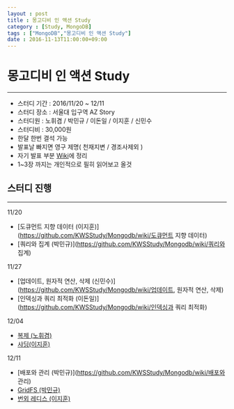 ```yaml
---
layout : post
title : 몽고디비 인 액션 Study
category : [Study, MongoDB]
tags : ["MongoDB","몽고디비 인 액션 Study"]
date : 2016-11-13T11:00:00+09:00
---
```


# 몽고디비 인 액션 Study
-----------------------------------------------------
 - 스터디 기간 : 2016/11/20 ~ 12/11
 - 스터디 장소 : 서울대 입구역 AZ Story
 - 스터디원 : 노휘겸 / 박민규 / 이돈일 / 이지훈 / 신민수
 - 스터디비 : 30,000원
 - 한달 한번 결석 가능
 - 발표날 빠지면 영구 제명( 천재지변 / 경조사제외 )
 - 자기 발표 부분 [Wiki](https://github.com/KWSStudy/Mongodb/wiki)에 정리
 - 1~3장 까지는 개인적으로 필히 읽어보고 올것
 
## 스터디 진행
----------------------------------------------------
11/20 

- [도큐먼트 지향 데이터 (이지훈)](https://github.com/KWSStudy/Mongodb/wiki/도큐먼트 지향 데이터)
- [쿼리와 집계 (박민규)](https://github.com/KWSStudy/Mongodb/wiki/쿼리와 집계)

11/27

- [업데이트, 원자적 연산, 삭제 (신민수)](https://github.com/KWSStudy/Mongodb/wiki/업데이트, 원자적 연산, 삭제)
- [인덱싱과 쿼리 최적화 (이돈일)](https://github.com/KWSStudy/Mongodb/wiki/인덱싱과 쿼리 최적화)

12/04

- [복제 (노휘겸)](https://github.com/KWSStudy/Mongodb/wiki/복제)
- [샤딩(이지훈)](https://github.com/KWSStudy/Mongodb/wiki/샤딩)

12/11

- [배포와 관리 (박민규)](https://github.com/KWSStudy/Mongodb/wiki/배포와 관리)
- [GridFS (박민규)](https://github.com/KWSStudy/Mongodb/wiki/GridFS)
- [번외 레디스 (이지훈)](https://github.com/KWSStudy/Mongodb/wiki/레디스)